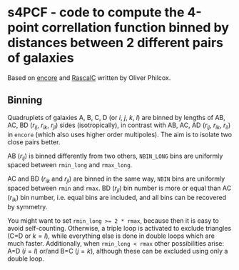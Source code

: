 # s4PCF - code to compute the 4-point correllation function binned by distances between 2 different pairs of galaxies
Based on [encore](https://github.com/oliverphilcox/encore) and [RascalC](https://github.com/oliverphilcox/RascalC) written by Oliver Philcox.

## Binning
Quadruplets of galaxies A, B, C, D (or $i$, $j$, $k$, $l$) are binned by lengths of AB, AC, BD ($r_{ij}$, $r_{ik}$, $r_{jl}$) sides (isotropically), in contrast with AB, AC, AD ($r_{ij}$, $r_{ik}$, $r_{il}$) in `encore` (which also uses higher order multipoles). The aim is to isolate two close pairs better.

AB ($r_{ij}$) is binned differently from two others, `NBIN_LONG` bins are uniformly spaced between `rmin_long` and `rmax_long`.

AC and BD ($r_{ik}$ and $r_{jl}$) are binned in the same way, `NBIN` bins are uniformly spaced between `rmin` and `rmax`. BD ($r_{jl}$) bin number is more or equal than AC ($r_{ik}$) bin number, i.e. equal bins are included, and all bins can be recovered by symmetry.

You might want to set `rmin_long >= 2 * rmax`, because then it is easy to avoid self-counting. Otherwise, a triple loop is activated to exclude triangles (C=D or $k=l$), while everything else is done in double loops which are much faster. Additionally, when `rmin_long < rmax` other possibilities arise: A=D ($i=l$) or/and B=C ($j=k$), although these can be excluded using only a double loop.
